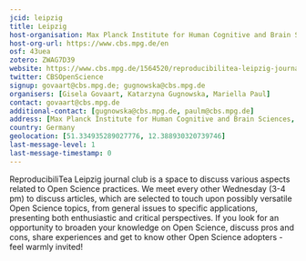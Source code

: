 ```yaml
---
jcid: leipzig
title: Leipzig
host-organisation: Max Planck Institute for Human Cognitive and Brain Sciences, Leipzig
host-org-url: https://www.cbs.mpg.de/en
osf: 43uea
zotero: ZWAG7D39
website: https://www.cbs.mpg.de/1564520/reproducibilitea-leipzig-journal-club
twitter: CBSOpenScience
signup: govaart@cbs.mpg.de; gugnowska@cbs.mpg.de
organisers: [Gisela Govaart, Katarzyna Gugnowska, Mariella Paul]
contact: govaart@cbs.mpg.de
additional-contact: [gugnowska@cbs.mpg.de, paulm@cbs.mpg.de]
address: [Max Planck Institute for Human Cognitive and Brain Sciences, Gisela Govaart, Stephanstraße 1a, 04103 Leipzig, Germany]
country: Germany
geolocation: [51.334935289027776, 12.388930320739746]
last-message-level: 1
last-message-timestamp: 0
---
```


ReproducibiliTea Leipzig journal club is a space to discuss various aspects related to Open Science practices. We meet every other Wednesday (3-4 pm) to discuss articles, which are selected to touch upon possibly versatile Open Science topics, from general issues to specific applications, presenting both enthusiastic and critical perspectives. If you look for an opportunity to broaden your knowledge on Open Science, discuss pros and cons, share experiences and get to know other Open Science adopters - feel warmly invited!
